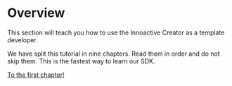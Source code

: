 # Overview

This section will teach you how to use the Innoactive Creator as a template developer.

We have split this tutorial in nine chapters. Read them in order and do not skip them. This is the fastest way to learn our SDK. 

[To the first chapter!](01-introduction.md)